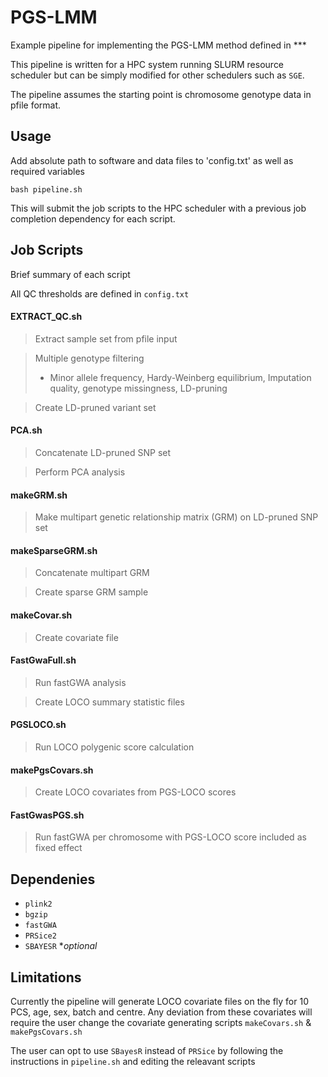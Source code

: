 # PGS-LMM
Example pipeline for implementing the PGS-LMM method defined in *** 

This pipeline is written for a HPC system running SLURM resource scheduler but can be simply modified for other schedulers such as `SGE`.

The pipeline assumes the starting point is chromosome genotype data in pfile format. 

## Usage 
Add absolute path to software and data files to 'config.txt' as well as required variables 

`bash pipeline.sh`

This will submit the job scripts to the HPC scheduler with a previous job completion dependency for each script.

## Job Scripts
Brief summary of each script 

All QC thresholds are defined in `config.txt`

#### EXTRACT_QC.sh
> Extract sample set from pfile input

> Multiple genotype filtering 
> - Minor allele frequency, Hardy-Weinberg equilibrium, Imputation quality, genotype missingness, LD-pruning

> Create LD-pruned variant set

#### PCA.sh
> Concatenate LD-pruned SNP set

> Perform PCA analysis

#### makeGRM.sh
> Make multipart genetic relationship matrix (GRM) on LD-pruned SNP set

#### makeSparseGRM.sh
> Concatenate multipart GRM 

> Create sparse GRM sample

#### makeCovar.sh
> Create covariate file 

#### FastGwaFull.sh
> Run fastGWA analysis

> Create LOCO summary statistic files

#### PGSLOCO.sh
> Run LOCO polygenic score calculation

#### makePgsCovars.sh
> Create LOCO covariates from PGS-LOCO scores

#### FastGwasPGS.sh
> Run fastGWA per chromosome with PGS-LOCO score included as fixed effect

## Dependenies 

- `plink2`
- `bgzip`
- `fastGWA`
- `PRSice2`
- `SBAYESR` **optional*

## Limitations
Currently the pipeline will generate LOCO covariate files on the fly for 10 PCS, age, sex, batch and centre. Any deviation from these covariates will require the user change the covariate generating scripts `makeCovars.sh` & `makePgsCovars.sh` 

The user can opt to use `SBayesR` instead of `PRSice` by following the instructions in `pipeline.sh` and editing the releavant scripts
